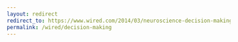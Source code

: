 ```yaml
---
layout: redirect
redirect_to: https://www.wired.com/2014/03/neuroscience-decision-making-explained-30-seconds/
permalink: /wired/decision-making
---
```

